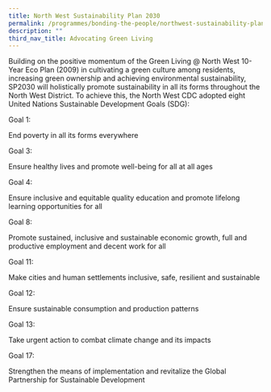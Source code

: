 ```yaml
---
title: North West Sustainability Plan 2030
permalink: /programmes/bonding-the-people/northwest-sustainability-plan2030/
description: ""
third_nav_title: Advocating Green Living
---
```

<meta name="description" content="North West Sustainability Plan 2030">

Building on the positive momentum of the Green Living @ North West 10-Year Eco Plan (2009) in cultivating a green culture among residents, increasing green ownership and achieving environmental sustainability, SP2030 will holistically promote sustainability in all its forms throughout the North West District. To achieve this, the North West CDC adopted eight United Nations Sustainable Development Goals (SDG): 

Goal 1: 

End poverty in all its forms everywhere 

Goal 3: 

Ensure healthy lives and promote well-being for all at all ages 

Goal 4: 

Ensure inclusive and equitable quality education and promote lifelong learning opportunities for all 

Goal 8: 

Promote sustained, inclusive and sustainable economic growth, full and productive employment and decent work for all 

Goal 11: 

Make cities and human settlements inclusive, safe, resilient and sustainable 

Goal 12: 

Ensure sustainable consumption and production patterns 

Goal 13: 

Take urgent action to combat climate change and its impacts 

Goal 17: 

Strengthen the means of implementation and revitalize the Global Partnership for Sustainable Development